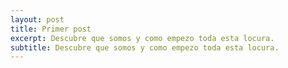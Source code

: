 ```yaml
---
layout: post
title: Primer post
excerpt: Descubre que somos y como empezo toda esta locura.
subtitle: Descubre que somos y como empezo toda esta locura.
---
```

